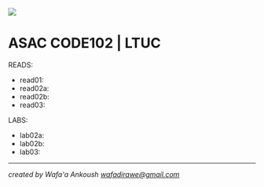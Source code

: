 ![](https://i.pinimg.com/564x/c5/96/23/c5962394563b3d8a5f8e4c5320023e17.jpg)

# ASAC CODE102 | LTUC
READS:
- read01: []()
- read02a: []()
- read02b: []()
- read03: []()


LABS:
- lab02a: []()
- lab02b: []()
- lab03: []()

***
*created by Wafa'a Ankoush*
*wafadirawe@gmail.com*
